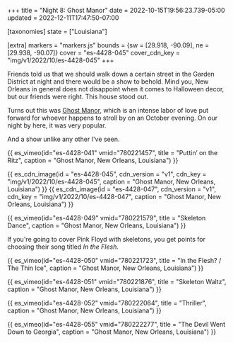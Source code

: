 +++
title = "Night 8: Ghost Manor"
date = 2022-10-15T19:56:23.739-05:00
updated = 2022-12-11T17:47:50-07:00

[taxonomies]
state = ["Louisiana"]

[extra]
markers = "markers.js"
bounds = {sw = [29.918, -90.09], ne = [29.938, -90.07]}
cover = "es-4428-045"
cover_cdn_key = "img/v1/2022/10/es-4428-045"
+++

Friends told us that we should walk down a certain street in the Garden District at night and there would be a show to behold. Mind you, New Orleans in general does not disappoint when it comes to Halloween decor, but our friends were right. This house stood out.

<!-- more -->

Turns out this was [Ghost Manor](https://ghostmanor.org), which is an intense labor of love put forward for whoever happens to stroll by on an October evening. On our night by here, it was very popular.

And a show unlike any other I've seen.

{{ es_vimeo(id="es-4428-041" vmid="780221457", title = "Puttin’ on the Ritz", caption = "Ghost Manor, New Orleans, Louisiana") }}

{{ es_cdn_image(id = "es-4428-045", cdn_version = "v1", cdn_key = "img/v1/2022/10/es-4428-045", caption = "Ghost Manor, New Orleans, Louisiana") }}
{{ es_cdn_image(id = "es-4428-047", cdn_version = "v1", cdn_key = "img/v1/2022/10/es-4428-047", caption = "Ghost Manor, New Orleans, Louisiana") }}

{{ es_vimeo(id="es-4428-049" vmid="780221579", title = "Skeleton Dance", caption = "Ghost Manor, New Orleans, Louisiana") }}

If you're going to cover Pink Floyd with skeletons, you get points for choosing their song titled _In the Flesh._

{{ es_vimeo(id="es-4428-050" vmid="780221723", title = "In the Flesh? / The Thin Ice", caption = "Ghost Manor, New Orleans, Louisiana") }}

{{ es_vimeo(id="es-4428-051" vmid="780221876", title = "Skeleton Waltz", caption = "Ghost Manor, New Orleans, Louisiana") }}

{{ es_vimeo(id="es-4428-052" vmid="780222064", title = "Thriller", caption = "Ghost Manor, New Orleans, Louisiana") }}

{{ es_vimeo(id="es-4428-055" vmid="780222277", title = "The Devil Went Down to Georgia", caption = "Ghost Manor, New Orleans, Louisiana") }}
